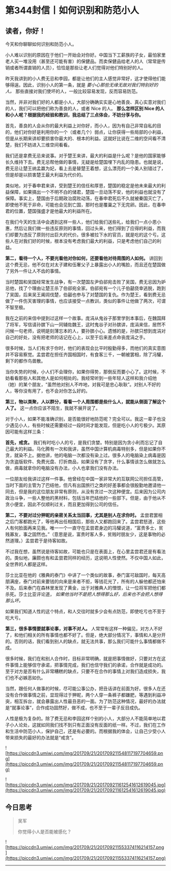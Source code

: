 # 第344封信丨如何识别和防范小人

## 读者，你好！

今天和你聊聊如何识别和防范小人。

小人难以识别的原因在于他们一开始会对你好。中国当下工薪族的子女，最怕家里老人买一堆没用（甚至还可能有害）的保健品。而卖保健品给老人的人（常常是传销或者所谓直销的人员），恰恰是那些让老人们觉得对他们特别好的人。

昨天我讲到的小人费无忌和李园，都是让他们的主人感觉非常好，这才使得他们能够得逞。因此，识别小人的第一条，就是 *要小心那些无缘无故对我们特别好的人。* 那些直接对我们使坏的人，一般比较容易发现，反而容易防范。

当然，并非对我们好的人都是小人，大部分确确实实是心地善良、真心实意对我们的人，我们可以把他们称为善良的人，或者 Nice 的人。 **那么怎样区别 Nice 的人和小人呢？根据我的经验和教训，我总结了三点体会，不妨分享与你。**

首先，善良的人会从你的最大利益上对你好，而小人，因为有自己非常自私的目的，他们对你好是利用你的一个（或者几个）弱点，让你获得一些局部的小利益，但是从长期来讲却要损害你最大的、根本的利益。这就好比说在二维的空间看不清楚，我们不妨进入三维空间看看。

我们还是拿费无忌来说事。对于楚王来讲，最大的利益是什么呢？是他的国家能够长久维持下去。费无忌帮他做的事情，无疑是给楚国埋下内乱的隐患。也就是说，费无忌让楚王纳孟嬴为妃，看上去是替楚王着想，这么漂亮的一个美人别错过了，但是却是以损害楚王最大利益为代价的。

类似地，对于春申君来讲，受到楚王的信任和厚恩，楚国的稳定是他未来最大的利益保障，如果搞出一个不明不白的储君，楚国一旦动荡不安，他的利益也就没有了保障。事实上，楚国由于后期政治腐败动荡，在春申君死后不久就被秦国灭亡了，即使他不死于非命，可能也会见到亡国，那时也是覆巢之下无完卵。因此，在春申君的位置，楚国强盛才是他最大的利益所在。

在我们今天的生活中会遇到这样一些人，他们给我们送些礼，给我们一点小恩小惠，然后让我们做一些违反原则的事情，回过头来，他们得到了应得的利益，而我们却要为违反了原则付出巨大的代价。很多被拉下水的官员，就是吃的这个亏。这些人在对我们好的时候，根本没有考虑我们最大的利益，只是考虑他们自己的利益。

 **第二，看待一个人，不要光看他对你如何，还要看他对待周围的人如何。** 讲回到这个费无忌，他不仅在对太子建和伍奢父子上暴露出小人的嘴脸，而且还在楚国做了另外一件让人不齿的事情。

当时楚国和吴国经常发生战争，有一次楚国左尹伯郤宛击败了吴国，费无忌因为妒忌他，找了个理由让楚王杀了伯郤宛全家。伯郤宛有一个儿子伯嚭侥幸逃脱，跑到了吴国，后来吴王阖闾伐楚，伯嚭也参与了对楚国的复仇。作为楚王，看到费无忌做了一件伤天害理的事情，也应该接受一点教训，类似的事件让他做了两次，可谓不智至极。

我在之前的来信中提到过这样一个故事。庞涓从鬼谷子那里学到本事后，在魏国拜了将军，写信请孙膑下山一同辅佐魏王，这时鬼谷子对孙膑讲，庞涓来信，居然不问候一句老师，说明是刻薄忘本的人，要孙膑小心。遗憾的是，孙膑只想到庞涓对自己的好处，没有把老师的话记在心上，以至于后来差点命丧庞涓之手。

很多时候，当人们有求于你时，他们的表现会比平时殷勤得多，而他们的真实意图并不容易察觉。孟尝君在担任齐国相国时，有食客三千，一朝被罢相，除了冯驩，剩下的都作鸟兽散。

当你失势的时候，小人们不会理你，如果你得势，那倒反而要小心了。这时候，不妨看看那些人和其他人是如何相处的。我经常听到一些年轻人这样和我介绍他（她）的某个朋友，“虽然他对别人不咋地，对我可是忠心耿耿”。对别人不好的人，等你没有用了，也不会对你怎么好的。

 **第三，物以类聚，人以群分，看看一个人周围都是些什么人，就能从侧面了解这个人了。** 这一点你应该不陌生，我就不展开说了。

对于小人，如果不能准确识别，是否能很好地防范呢？完全可以。我这一辈子也没少遇见小人，有些时候还需要经过一段时间才能发现，但是吃小人的亏极少。其原因可能有这样三条：

 **首先，戒贪。** 我们有时吃小人的亏，是我们贪婪。特别是因为贪小利而忘记了自己最大的利益。马化腾有一次和我讲，虽然中国计算机病毒特别多，但是如果你不贪，就染不上。据他讲，他的电脑一次都没有染上过。很多人的电脑染上病毒是因为贪盗版软件、免费光盘、打折商品，如果没有了贪字，什么事情该怎么做就怎么做，病毒就拿你的电脑没有办法，小人也拿我们没有办法。

一位朋友给我讲过这样一件事。他曾经在中国一家非常大的互联网公司担任高管，当时下面的主管为了巴结他，但凡有出国旅行之类的好差事都会很殷勤地邀请他一同去，但是我的这位朋友非常有原则，从没有贪过一次这种便宜。后来因为公司内政治斗争，一些人整他的黑材料，包括当年巴结他的一些部下。但是，由于他从不贪小便宜，因此不仅顺利过关，而且更加得到公司的信任。

 **第二，不要对过分狎昵的亲密关系太当回事，尤其是别人在求你时。** 孟尝君罢相之后门客都跑光了，等他再出任相国后，那些人又都跑回来了。孟尝君怒道，这些人有何脸面再来见我。唯一一个一直守在孟尝君身边的冯驩说道，“富贵多士，贫贱寡友，事之固然也。”（意思是说，富贵时客人多，贫贱时朋友少，这是事物的必然道理。）孟尝君于是待客如故。

不过我在想，虽然说是待客如故，可能也只是在表面上，在心里孟尝君还是有看法的。类似地，廉颇也有和孟尝君同样的经历，这说明人性使然。不仅中国人如此，全世界的人都是这样。

莎士比亚在他的《雅典的泰门》中讲了一个类似的故事，泰门富可敌国时，每天高朋满座，泰门对前来要钱的向来是来者不拒，等钱花光了，所有的人躲他都还怕来不及。后来泰门在森林里发现了黄金，出于对雅典人的憎恨，让一位将军把他们都杀死。莎士比亚评论道， *如果他当时不是把人想得那么好，后来也不会把人想得那么坏。*

如果我们知道人性的这个特点，和人交往时就多少会有点防范，即使吃亏也不至于吃大亏。

 **第三，很多事情要就事论事，对事不对人。** 人常常有这样一种偏见，对方人不好了，和他们相关的所有事情也都不好了。但是，绝大部分情况下，事情和人是分开的。否则的话，我们看到别人的缺点，就无法共事，那么我们可能什么事情都做不成。

很多时候，我们在和别人合作时，目标非常明确，就是把事情做好，只要对方在这件事情上能够信守承诺，把事情完成，我们也信守我们的承诺，合作就是成功的。至于对方是否有什么非常糟糕的缺点，只要不在合作的事情上对我们造成损失，我们也不必嫉恶如仇。

当然，跟任何人做事的时候，尽可能公事公办，把丑话讲在前面为好。很多人在还没有合作做事情之前，显现得过于狎昵，两个人穿一条裤子都嫌肥，等遇到利益冲突，相互拆台，就会暴露出人性最丑恶的一面。为了防范这种情况，最好的办法就是“就事论事”，合作成功固然好，做不成，也不至于一辈子反目成仇。

人性是极为复杂的。除了费无忌和李园这样个别的小人，大部分人不能简单地以君子小人论处，这就如同我们找不到只有正面没有反面的纸一样。不过，我们在工作和生活中防范小人，保护自己，还是有必要的。而根据我的体会，让自己少受小人带来损失的最好的办法就是“戒贪”。

![https://piccdn3.umiwi.com/img/201709/21/201709211548117197704659.png](https://piccdn3.umiwi.com/img/201709/21/201709211548117197704659.png)

![https://piccdn3.umiwi.com/img/201709/21/201709211612541612619045.jpg](https://piccdn3.umiwi.com/img/201709/21/201709211612541612619045.jpg)

## 今日思考

> 吴军
> 
> 你觉得小人是否能被感化？

![https://piccdn3.umiwi.com/img/201709/21/201709211553374116214157.png](https://piccdn3.umiwi.com/img/201709/21/201709211553374116214157.png)

---
